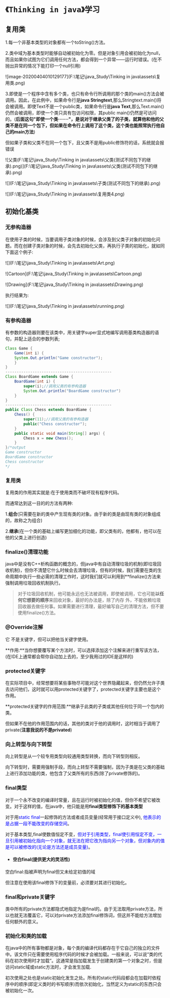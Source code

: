 # `《Thinking in java》学习`

## 复用类

1.每一个非基本类型的对象都有一个toString()方法。

2.类中域为基本类型时能够自动被初始化为零。但是对象引用会被初始化为null，而且如果你试图为它们调用任何方法，都会得到一个异常——运行时错误。(在不抛出异常的情况下能打印一个null引用)

![image-20200404010129177](F:\笔记\java_Study\Tinking in java\assets\复用类.png)



3.即使是一个程序中含有多个类，也只有命令行所调用的那个类的main()方法会被调用。因此，在此例中，如果命令行是**java Stringtext**,那么Stringtext.main()将会被调用。即使Text不是一个public类，如果命令行是**java Text**,那么Text.main()仍然会被调用，即使一个类只具有包访问权限，其public main()仍然是可访问的。(**后面这句"即使一个类·······"，是说对于继承父类了的子类，就算他和他的父类不是在同一个包下，但如果在命令行上调用了这个类，这个类也能照常执行他自己的main方法**)

但如果子类和父类不在同一个包下，且父类不是用public修饰符的话，系统就会报错误

![父类(F:\笔记\java_Study\Tinking in java\assets\父类(测试不同包下的继承).png)](F:\笔记\java_Study\Tinking in java\assets\父类(测试不同包下的继承).png)

![](F:\笔记\java_Study\Tinking in java\assets\子类(测试不同包下的继承).png)

![](F:\笔记\java_Study\Tinking in java\assets\复用类4.png)

## 初始化基类

### 无参构造器

在使用子类的时候，当要调用子类对象的时候，会涉及到父类子对象的初始化问题。而在创建子类对象的时候，会先去初始化父类，再执行子类的初始化，就如同下面这个例子:

![](F:\笔记\java_Study\Tinking in java\assets\Art.png)

![Cartoon](F:\笔记\java_Study\Tinking in java\assets\Cartoon.png)

![Drawing](F:\笔记\java_Study\Tinking in java\assets\Drawing.png)

执行结果为:

![](F:\笔记\java_Study\Tinking in java\assets\running.png)

### 有参构造器

有参数的构造器则要在该类中，用关键字super显式地编写调用基类构造器的语句，并配上适合的参数列表;

```java
Class Game {
	Game(int i) {
	System.Out.println("Game constructor");
	}
}
-----------------------------------------------
Class BoardGame extends Game {
    BoardGame(int i) {
        super(i);//调用父类的有参构造器
        System.Out.println("BoardGame constructor")
    }
}
-----------------------------------------------
public Class Chess extends BoardGame {
    Chess() {
        super(11);//调用父类的有参构造器
        public("Chess constructor");
    }
    public static void main(String[] args) {
        Chess x = new Chess();
    }
}/*output
Game constructor
BoardGame constructor
Chess constructor
*/

```

### 复用类

复用类的作用其实就是:在于使用类而不破坏现有程序代码。

而通常达到这一目的的方法有两种:

1.**组合**(只需要在新的类中产生现有类的对象。由于新的类是由现有类的对象组成的，故称之为组合)

2.**继承**(在一个类的基础上编写更加细化的功能，即父类有的，他都有，他可以在他的父类上进行创造)







### finalize()清理功能

java中是没有C++析构函数的概念的，但java中有自动清理垃圾的机制(即垃圾回收机制)，但你不清楚它什么时候会去清理垃圾，但有的时候，我们需要在类的生命周期中执行一些必需的清理工作时，这时我们就可以利用到**finalize()方法来强制调用垃圾回收机制执行。

> 对于垃圾回收机制，他可能永远也无法被调用，即使被调用，它也可能**以任何它想要的顺序**来回收对象，最好的办法是，除了内存 外，不能依赖垃圾回收器去做任何事。如果需要进行清理，最好编写自己的清理方法，但不要使用finalize()方法。

### @Override注解

它 不是关键字，但可以把他当关键字使用。

**作用:**当你想要覆写某个方法时，可以选择添加这个注解来进行重写该方法，(在IDE上通常都会帮你自动加上去的，至少我用过的IDE是这样的)

### protected关键字

在实际项目中，经常想要将某些事物尽可能对这个世界隐藏起来，但仍然允许子类去访问他们，这时就可以用protected关键字了，protected关键字主要也是这个作用。

**protected关键字的作用范围:**继承于此类的子类或其他任何位于同一个包内的类。

但如果不在他的作用范围内的话，其他的类对于他的调用时，这时相当于调用了private(**注意我说的不是privated**)

### 向上转型与向下转型

向上转型是从一个较专用类型向较通用类型转换，而向下转型则相反。

向下转型时，需要用强制手段，而向上转型不需要强制，因为子类是在父类的基础上进行添加功能的类，他包含了父类所有的东西(除了private修饰的)。



### final类型

对于一个永不改变的编译时常量，且在运行时被初始化的值，但你不希望它被改变。对于这样的值，在java中，他只能是用**final类型修饰下的基本类型**

对于用<font color=#0000FF>static final</font>一起修饰的方法或者成员变量(经常用于接口定义中), <font color=#0000FF>他表示的是占据一段不能改变的存储空间</font>。

对于基本类型,final使数值恒定不变，<font color=#0000FF >但对于引用类型，final使引用恒定不变，一旦引用被初始化指向一个对象，就无法在把它改为指向另一个对象，但对象内的值是可以被修改的(无论是方法还是成员变量)</font>。

- #### 空白final(提供更大的灵活性)

空白final:指被声明为final但又未给定初值的域

但注意在使用该final修饰下的变量前，必须要对其进行初始化。

### final和private关键字

类中所有的private方法都隐式地指定为是final的。由于无法取用private方法，所以也就无法覆盖它，可以对private方法添加final修饰词，但这并不能给方法增加任何额外的意义。

### 初始化和类的加载

在java中的所有事物都是对象，每个类的编译代码都存在于它自己的独立的文件中。该文件只在需要使用程序代码的时候才会被加载。一般来说，可以说“类的代码在初次使用时才加载”。这通常是指加载发生于创建类的第一个对象之时，但是访问static域或static方法时，才会发生加载.

​	初次使用之处也是static初始化发生之处。所有的static代码段都会在加载时依程序中的顺序(即定义类时的书写顺序)而依次初始化，当然定义为static的东西只会被初始化一次。